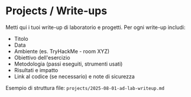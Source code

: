 # Projects / Write-ups

Metti qui i tuoi write-up di laboratorio e progetti. Per ogni write-up includi:
- Titolo
- Data
- Ambiente (es. TryHackMe - room XYZ)
- Obiettivo dell'esercizio
- Metodologia (passi eseguiti, strumenti usati)
- Risultati e impatto
- Link al codice (se necessario) e note di sicurezza

Esempio di struttura file: `projects/2025-08-01-ad-lab-writeup.md`
